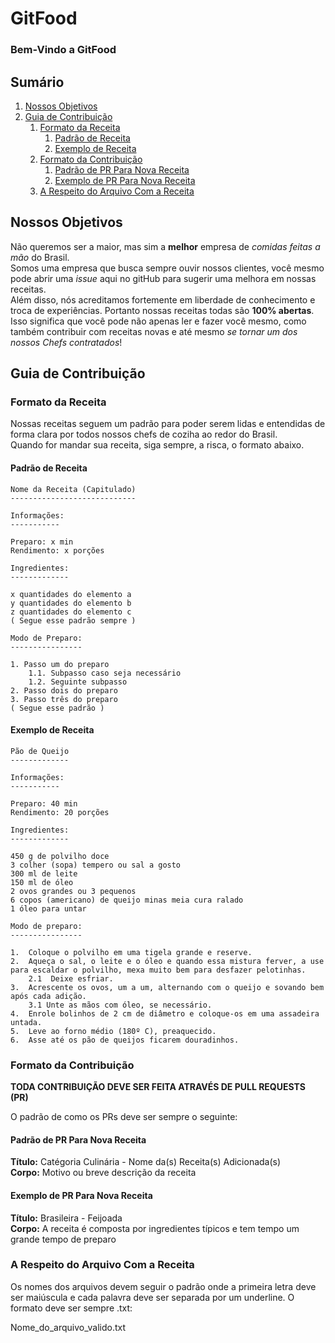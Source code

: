 # GitFood

### Bem-Vindo a GitFood

## Sumário

1. [Nossos Objetivos](#nossosObjetivos)
2. [Guia de Contribuição](#guiaDeContribuicao)
    1. [Formato da Receita](#formatoDaReceita)
        1. [Padrão de Receita](#padraoDaReceita)
        2. [Exemplo de Receita](#exemploDaReceita)
    2. [Formato da Contribuição](#formatoDaContribuicao)
        1. [Padrão de PR Para Nova Receita](#padraoPr)
        2. [Exemplo de PR Para Nova Receita](#exemploPr)
    2. [A Respeito do Arquivo Com a Receita](#arquivoComReceita)

## Nossos Objetivos <a name="nossosObjetivos"></a>

Não queremos ser a maior, mas sim a **melhor** empresa de *comidas feitas a mão* do Brasil.  
Somos uma empresa que busca sempre ouvir nossos clientes, você mesmo pode abrir uma *issue* aqui no gitHub para sugerir uma melhora em nossas receitas.  
Além disso, nós acreditamos fortemente em liberdade de conhecimento e troca de experiências. Portanto nossas receitas todas são **100% abertas**. Isso significa que você pode não apenas ler e fazer você mesmo, como também contribuir com receitas novas e até mesmo *se tornar um dos nossos Chefs contratados*!

## Guia de Contribuição <a name="guiaDeContribuicao"></a>

### Formato da Receita <a name="formatoDaReceita"></a>

Nossas receitas seguem um padrão para poder serem lidas e entendidas de forma clara por todos nossos chefs de coziha ao redor do Brasil.  
Quando for mandar sua receita, siga sempre, a risca, o formato abaixo.

#### Padrão de Receita <a name="padraoDaReceita"></a>

```
Nome da Receita (Capitulado)
----------------------------

Informações:
-----------

Preparo: x min
Rendimento: x porções

Ingredientes:
-------------

x quantidades do elemento a
y quantidades do elemento b
z quantidades do elemento c
( Segue esse padrão sempre )

Modo de Preparo:
----------------

1. Passo um do preparo
    1.1. Subpasso caso seja necessário
    1.2. Seguinte subpasso
2. Passo dois do preparo
3. Passo três do preparo
( Segue esse padrão )
```

#### Exemplo de Receita <a name="exemploDaReceita"></a>

```
Pão de Queijo
-------------

Informações:
-----------

Preparo: 40 min
Rendimento: 20 porções

Ingredientes:
-------------

450 g de polvilho doce
3 colher (sopa) tempero ou sal a gosto
300 ml de leite
150 ml de óleo
2 ovos grandes ou 3 pequenos
6 copos (americano) de queijo minas meia cura ralado
1 óleo para untar

Modo de preparo:
----------------

1.  Coloque o polvilho em uma tigela grande e reserve. 
2.  Aqueça o sal, o leite e o óleo e quando essa mistura ferver, a use para escaldar o polvilho, mexa muito bem para desfazer pelotinhas. 
    2.1  Deixe esfriar. 
3.  Acrescente os ovos, um a um, alternando com o queijo e sovando bem após cada adição. 
    3.1 Unte as mãos com óleo, se necessário. 
4.  Enrole bolinhos de 2 cm de diâmetro e coloque-os em uma assadeira untada. 
5.  Leve ao forno médio (180º C), preaquecido. 
6.  Asse até os pão de queijos ficarem douradinhos.
```

### Formato da Contribuição <a name="formatoDaContribuicao"></a>

**TODA CONTRIBUIÇÃO DEVE SER FEITA ATRAVÉS DE PULL REQUESTS (PR)**

O padrão de como os PRs deve ser sempre o seguinte:  

#### Padrão de PR Para Nova Receita <a name="padraoPr"></a>

**Título:** Catégoria Culinária - Nome da(s) Receita(s) Adicionada(s)  
**Corpo:** Motivo ou breve descrição da receita

#### Exemplo de PR Para Nova Receita <a name="exemploPr"></a>

**Título:** Brasileira - Feijoada  
**Corpo:** A receita é composta por ingredientes típicos e tem tempo um grande tempo de preparo


### A Respeito do Arquivo Com a Receita <a name="arquivoComReceita"></a>

Os nomes dos arquivos devem seguir o padrão onde a primeira letra deve ser maiúscula e cada palavra deve ser separada por um underline. O formato deve ser sempre .txt:

Nome_do_arquivo_valido.txt